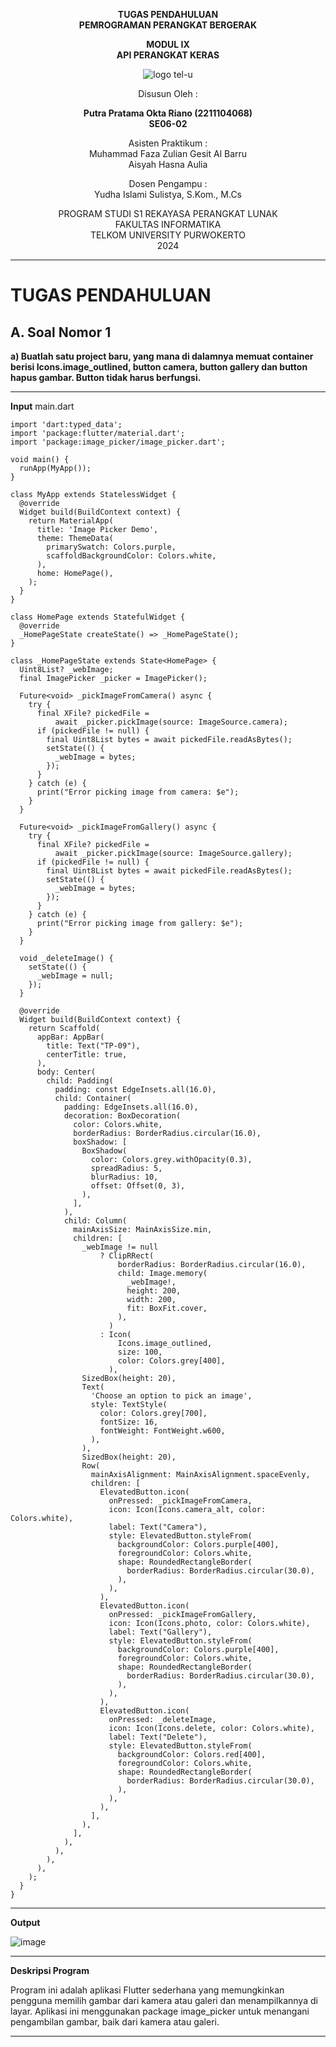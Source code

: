 <div align="center">

**TUGAS PENDAHULUAN**  
**PEMROGRAMAN PERANGKAT BERGERAK**

**MODUL IX**  
**API PERANGKAT KERAS**

![logo tel-u](https://github.com/user-attachments/assets/3a44181d-9c92-47f6-8cf0-87755117fd99)

Disusun Oleh :

**Putra Pratama Okta Riano (2211104068)**  
**SE06-02**

Asisten Praktikum :  
Muhammad Faza Zulian Gesit Al Barru  
Aisyah Hasna Aulia

Dosen Pengampu :  
Yudha Islami Sulistya, S.Kom., M.Cs

PROGRAM STUDI S1 REKAYASA PERANGKAT LUNAK  
FAKULTAS INFORMATIKA  
TELKOM UNIVERSITY PURWOKERTO  
2024

</div>

---

# TUGAS PENDAHULUAN

## A. Soal Nomor 1
**a) Buatlah satu project baru, yang mana di dalamnya memuat container berisi
Icons.image_outlined, button camera, button gallery dan button hapus gambar.
Button tidak harus berfungsi.**

---

**Input**
main.dart
```
import 'dart:typed_data';
import 'package:flutter/material.dart';
import 'package:image_picker/image_picker.dart';

void main() {
  runApp(MyApp());
}

class MyApp extends StatelessWidget {
  @override
  Widget build(BuildContext context) {
    return MaterialApp(
      title: 'Image Picker Demo',
      theme: ThemeData(
        primarySwatch: Colors.purple,
        scaffoldBackgroundColor: Colors.white,
      ),
      home: HomePage(),
    );
  }
}

class HomePage extends StatefulWidget {
  @override
  _HomePageState createState() => _HomePageState();
}

class _HomePageState extends State<HomePage> {
  Uint8List? _webImage;
  final ImagePicker _picker = ImagePicker();

  Future<void> _pickImageFromCamera() async {
    try {
      final XFile? pickedFile =
          await _picker.pickImage(source: ImageSource.camera);
      if (pickedFile != null) {
        final Uint8List bytes = await pickedFile.readAsBytes();
        setState(() {
          _webImage = bytes;
        });
      }
    } catch (e) {
      print("Error picking image from camera: $e");
    }
  }

  Future<void> _pickImageFromGallery() async {
    try {
      final XFile? pickedFile =
          await _picker.pickImage(source: ImageSource.gallery);
      if (pickedFile != null) {
        final Uint8List bytes = await pickedFile.readAsBytes();
        setState(() {
          _webImage = bytes;
        });
      }
    } catch (e) {
      print("Error picking image from gallery: $e");
    }
  }

  void _deleteImage() {
    setState(() {
      _webImage = null;
    });
  }

  @override
  Widget build(BuildContext context) {
    return Scaffold(
      appBar: AppBar(
        title: Text("TP-09"),
        centerTitle: true,
      ),
      body: Center(
        child: Padding(
          padding: const EdgeInsets.all(16.0),
          child: Container(
            padding: EdgeInsets.all(16.0),
            decoration: BoxDecoration(
              color: Colors.white,
              borderRadius: BorderRadius.circular(16.0),
              boxShadow: [
                BoxShadow(
                  color: Colors.grey.withOpacity(0.3),
                  spreadRadius: 5,
                  blurRadius: 10,
                  offset: Offset(0, 3),
                ),
              ],
            ),
            child: Column(
              mainAxisSize: MainAxisSize.min,
              children: [
                _webImage != null
                    ? ClipRRect(
                        borderRadius: BorderRadius.circular(16.0),
                        child: Image.memory(
                          _webImage!,
                          height: 200,
                          width: 200,
                          fit: BoxFit.cover,
                        ),
                      )
                    : Icon(
                        Icons.image_outlined,
                        size: 100,
                        color: Colors.grey[400],
                      ),
                SizedBox(height: 20),
                Text(
                  'Choose an option to pick an image',
                  style: TextStyle(
                    color: Colors.grey[700],
                    fontSize: 16,
                    fontWeight: FontWeight.w600,
                  ),
                ),
                SizedBox(height: 20),
                Row(
                  mainAxisAlignment: MainAxisAlignment.spaceEvenly,
                  children: [
                    ElevatedButton.icon(
                      onPressed: _pickImageFromCamera,
                      icon: Icon(Icons.camera_alt, color: Colors.white),
                      label: Text("Camera"),
                      style: ElevatedButton.styleFrom(
                        backgroundColor: Colors.purple[400],
                        foregroundColor: Colors.white,
                        shape: RoundedRectangleBorder(
                          borderRadius: BorderRadius.circular(30.0),
                        ),
                      ),
                    ),
                    ElevatedButton.icon(
                      onPressed: _pickImageFromGallery,
                      icon: Icon(Icons.photo, color: Colors.white),
                      label: Text("Gallery"),
                      style: ElevatedButton.styleFrom(
                        backgroundColor: Colors.purple[400],
                        foregroundColor: Colors.white,
                        shape: RoundedRectangleBorder(
                          borderRadius: BorderRadius.circular(30.0),
                        ),
                      ),
                    ),
                    ElevatedButton.icon(
                      onPressed: _deleteImage,
                      icon: Icon(Icons.delete, color: Colors.white),
                      label: Text("Delete"),
                      style: ElevatedButton.styleFrom(
                        backgroundColor: Colors.red[400],
                        foregroundColor: Colors.white,
                        shape: RoundedRectangleBorder(
                          borderRadius: BorderRadius.circular(30.0),
                        ),
                      ),
                    ),
                  ],
                ),
              ],
            ),
          ),
        ),
      ),
    );
  }
}

```

---

**Output**

![image](https://github.com/user-attachments/assets/aa265d4f-8152-4eac-b998-399909292e8d)

---

**Deskripsi Program**


Program ini adalah aplikasi Flutter sederhana yang memungkinkan pengguna memilih gambar dari kamera atau galeri dan menampilkannya di layar. Aplikasi ini menggunakan package image_picker untuk menangani pengambilan gambar, baik dari kamera atau galeri.

---
